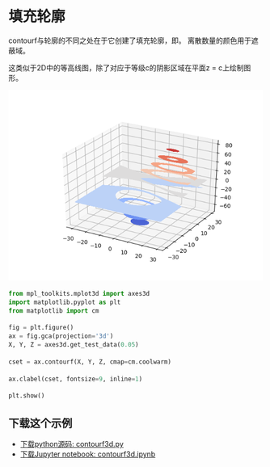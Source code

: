 # 填充轮廓

contourf与轮廓的不同之处在于它创建了填充轮廓，即。 离散数量的颜色用于遮蔽域。

这类似于2D中的等高线图，除了对应于等级c的阴影区域在平面z = c上绘制图形。

![填充轮廓示例](/static/images/gallery/sphx_glr_contourf3d_001.png)

```python
from mpl_toolkits.mplot3d import axes3d
import matplotlib.pyplot as plt
from matplotlib import cm

fig = plt.figure()
ax = fig.gca(projection='3d')
X, Y, Z = axes3d.get_test_data(0.05)

cset = ax.contourf(X, Y, Z, cmap=cm.coolwarm)

ax.clabel(cset, fontsize=9, inline=1)

plt.show()
```

## 下载这个示例
            
- [下载python源码: contourf3d.py](https://matplotlib.org/_downloads/contourf3d.py)
- [下载Jupyter notebook: contourf3d.ipynb](https://matplotlib.org/_downloads/contourf3d.ipynb)